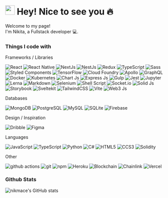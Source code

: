 <h1><img src="https://emojis.slackmojis.com/emojis/images/1531849430/4246/blob-sunglasses.gif?1531849430" width="30"/> Hey! Nice to see you 🔥</h1>

<p>Welcome to my page! </br> I'm Nikita, a Fullstack developer 💻.</p>
<h3>Things I code with</h3>
<p>
  
  <p>Frameworks / Libraries</p>
  <p>
    <img alt="React" src="https://img.shields.io/badge/-React-45b8d8?style=flat-square&logo=react&logoColor=white" />
    <img alt="React Native" src="https://img.shields.io/badge/React_Native-20232A?style=flat-square&logo=react&logoColor=61DAFB" />
    <img alt="NextJs" src="https://img.shields.io/badge/Next.js-272928?style=flat-square&logo=nextdotjs&logoColor=white" />
    <img alt="NestJs" src="https://img.shields.io/badge/-NestJs-ea2845?style=flat-square&logo=nestjs&logoColor=white" />
    <img alt="Redux" src="https://img.shields.io/badge/-Redux-764ABC?style=flat-square&logo=redux&logoColor=white" />
    <img alt="TypeScript" src="https://img.shields.io/badge/-TypeScript-007ACC?style=flat-square&logo=typescript&logoColor=white" />
    <img alt="Sass" src="https://img.shields.io/badge/-Sass-CC6699?style=flat-square&logo=sass&logoColor=white" />
    <img alt="Styled Components" src="https://img.shields.io/badge/-Styled_Components-db7092?style=flat-square&logo=styled-components&logoColor=white" />
    <img alt="TensorFlow" src="https://img.shields.io/badge/TensorFlow-FF6F00?style=flat-square&logo=tensorflow&logoColor=white" />
    <img alt="Cloud Foundry" src="https://img.shields.io/badge/Cloud%20Foundry-0C9ED5?style=flat-square&logo=Cloud%20Foundry&logoColor=white" />
    <img alt="Apollo" src="https://img.shields.io/badge/-Apollo%20GraphQL-311C87?style=flat-square&logo=apollo-graphql&logoColor=white" />
    <img alt="GraphQL" src="https://img.shields.io/badge/-GraphQL-E10098?style=flat-square&logo=graphql&logoColor=white" />
    <img alt="Docker" src="https://img.shields.io/badge/-Docker-46a2f1?style=flat-square&logo=docker&logoColor=white" />
    <img alt="Kubernetes" src="https://img.shields.io/badge/kubernetes-326ce5.svg?&style=flat-square&logo=kubernetes&logoColor=white" />
    <img alt="Chart Js" src="https://img.shields.io/badge/Chart%20JS-FF6384?style=flat-square&logo=chartdotjs&logoColor=white" />
    <img alt="Express Js" src="https://img.shields.io/badge/Express%20JS-000000?style=flat-square&logo=express&logoColor=white" />
    <img alt="Gulp" src="https://img.shields.io/badge/Gulp-CF4647?style=flat-square&logo=gulp&logoColor=white" />
    <img alt="Jest" src="https://img.shields.io/badge/Jest-C21325?style=flat-square&logo=jest&logoColor=white" />
    <img alt="Jupyter" src="https://img.shields.io/badge/Jupyter-F37626.svg?&style=flat-square&logo=Jupyter&logoColor=white" />
    <img alt="Lerna" src="https://img.shields.io/badge/Lerna-3E3E3E?style=flat-square&logo=lerna&logoColor=white" />
    <img alt="Markdown" src="https://img.shields.io/badge/Markdown-000000?style=flat-square&logo=markdown&logoColor=white" />
    <img alt="Selenium" src="https://img.shields.io/badge/Selenium-43B02A?style=flat-square&logo=Selenium&logoColor=white" />
    <img alt="Shell Script" src="https://img.shields.io/badge/Shell_Script-121011?style=flat-square&logo=gnu-bash&logoColor=white" />
    <img alt="Socket.io" src="https://img.shields.io/badge/Socket.io-010101?&style=flat-square&logo=Socket.io&logoColor=white" />
    <img alt="Solid Js" src="https://img.shields.io/badge/Solid%20JS-2C4F7C?style=flat-square&logo=solid&logoColor=white" />
    <img alt="Storybook" src="https://img.shields.io/badge/Storybook-FF4785?style=flat-square&logo=storybook&logoColor=white" />
    <img alt="Sveltekit" src="https://img.shields.io/badge/SvelteKit-FF3E00?style=flat-square&logo=Svelte&logoColor=white" />
    <img alt="TailwindCSS" src="https://img.shields.io/badge/Tailwind_CSS-38B2AC?style=flat-square&logo=tailwind-css&logoColor=white" />
    <img alt="Vite" src="https://img.shields.io/badge/Vite-B73BFE?style=flat-square&logo=vite&logoColor=FFD62E" />
    <img alt="Web3 Js" src="https://img.shields.io/badge/Web3%20JS-F16822?style=flat-square&logo=web3.js&logoColor=white" />
  </p>
  <p>Databases</p>
  <p>
    <img alt="MongoDB" src="https://img.shields.io/badge/-MongoDB-13aa52?style=flat-square&logo=mongodb&logoColor=white" />
    <img alt="PostgreSQL" src="https://img.shields.io/badge/PostgreSQL-316192?style=flat-square&logo=postgresql&logoColor=white" />
    <img alt="MySQL" src="https://img.shields.io/badge/MySQL-005C84?style=flat-square&logo=mysql&logoColor=white" />
    <img alt="SQLite" src="https://img.shields.io/badge/SQLite-07405E?style=flat-square&logo=sqlite&logoColor=white" />
    <img alt="Firebase" src="https://img.shields.io/badge/Firebase-ffca28?style=flat-square&logo=firebase&logoColor=black" />
  </p>
  <p>Design / Inspiration</p>
  <p>
    <img alt="Dribble" src="https://img.shields.io/badge/Dribbble-EA4C89?style=flat-square&logo=dribbble&logoColor=white" />
    <img alt="Figma" src="https://img.shields.io/badge/Figma-F24E1E?style=flat-square&logo=figma&logoColor=white" />
  </p>
  <p>Languages</p>
  <p>
    <img alt="JavaScript" src="https://img.shields.io/badge/JavaScript-323330?style=flat-square&logo=javascript&logoColor=F7DF1E" />
    <img alt="TypeScript" src="https://img.shields.io/badge/TypeScript-007ACC?style=flat-square&logo=typescript&logoColor=white" />
    <img alt="Python" src="https://img.shields.io/badge/Python-FFD43B?style=flat-square&logo=python&logoColor=blue" />
    <img alt="C#" src="https://img.shields.io/badge/C%23-239120?style=flat-square&logo=c-sharp&logoColor=white" />
    <img alt="HTML5" src="https://img.shields.io/badge/-HTML5-E34F26?style=flat-square&logo=html5&logoColor=white" />
    <img alt="CCS3" src="https://img.shields.io/badge/CSS3-1572B6?style=flat-square&logo=css3&logoColor=white" />
    <img alt="Solidity" src="https://img.shields.io/badge/Solidity-e6e6e6?style=flat-square&logo=solidity&logoColor=black" />
    
  </p>
  <p>Other</p>
  <p>
    <img alt="github actions" src="https://img.shields.io/badge/-Github_Actions-2088FF?style=flat-square&logo=github-actions&logoColor=white" />
    <img alt="git" src="https://img.shields.io/badge/-Git-F05032?style=flat-square&logo=git&logoColor=white" />
    <img alt="npm" src="https://img.shields.io/badge/-NPM-CB3837?style=flat-square&logo=npm&logoColor=white" />
    <img alt="Heroku" src="https://img.shields.io/badge/-Heroku-430098?style=flat-square&logo=heroku&logoColor=white" />
    <img alt="Blockchain" src="https://img.shields.io/badge/Blockchain.com-121D33?style=flat-square&logo=blockchaindotcom&logoColor=fff&style=for-the-badge" />
    <img alt="Chainlink" src="https://img.shields.io/badge/chainlink-375BD2?style=flat-square&logo=chainlink&logoColor=white" />
    <img alt="Vercel" src="https://img.shields.io/badge/Vercel-000000?style=flat-square&logo=vercel&logoColor=white" />
  </p>
</p>

<h3>Github Stats</h3>

![nikmace's GitHub stats](https://github-readme-stats.vercel.app/api?username=nikmace&show_icons=true&theme=tokyonight)
